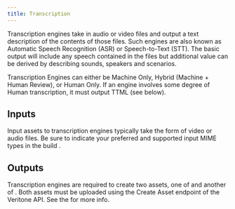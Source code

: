 ```yaml
---
title: Transcription
---
```


Transcription engines take in audio or video files and output a text description of the contents of those files. Such engines are also known as Automatic Speech Recognition (ASR) or Speech-to-Text (STT).  The basic output will include any speech contained in the files but additional value can be derived by describing sounds, speakers and scenarios.

Transcription Engines can either be Machine Only, Hybrid (Machine + Human Review), or Human Only.  If an engine involves some degree of Human transcription, it must output TTML (see below).

## Inputs

Input assets to transcription engines typically take the form of video or audio files. Be sure to indicate your preferred and supported input MIME types in the build .

## Outputs

Transcription engines are required to create two assets, one of  and another of . Both assets must be uploaded using the Create Asset endpoint of the Veritone API. See the  for more info.
